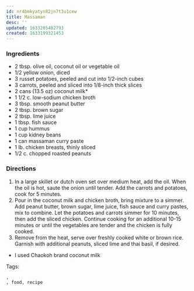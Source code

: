 ```yaml
---
id: nr4bmkyatyn82jn7t3u1cew
title: Massaman
desc: ''
updated: 1633205482793
created: 1633199321453
---
```



### Ingredients

* 2 tbsp. olive oil, coconut oil or vegetable oil
* 1/2 yellow onion, diced
* 3 russet potatoes, peeled and cut into 1/2-inch cubes
* 3 carrots, peeled and sliced into 1/8-inch thick slices
* 2 cans (13.5 oz) coconut milk*
* 1 1/2 c. low-sodium chicken broth
* 3 tbsp. smooth peanut butter
* 2 tbsp. brown sugar
* 2 tbsp. lime juice
* 1 tbsp. fish sauce
* 1 cup hummus
* 1 cup kidney beans
* 1 can massaman curry paste
* 1 lb. chicken breasts, thinly sliced
* 1/2 c. chopped roasted peanuts

### Directions

1. In a large skillet or dutch oven set over medium heat, add the oil. When the oil is hot, saute the onion until tender. Add the carrots and potatoes, cook for 5 minutes.
2. Pour in the coconut milk and chicken broth, bring mixture to a simmer. Add peanut butter, brown sugar, lime juice, fish sauce and curry pastes, mix to combine. Let the potatoes and carrots simmer for 10 minutes, then add the sliced chicken. Continue cooking for an additional 10-15 minutes or until the vegetables are tender and the chicken is fully cooked.
3. Remove from the heat, serve over freshly cooked white or brown rice. Garnish with additional peanuts, sliced lime and thai basil, if desired.

* I used Chaokoh brand coconut milk

Tags:

    ,
    , food, recipe
